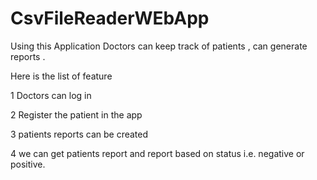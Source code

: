 # CsvFileReaderWEbApp

Using this Application Doctors can keep track of patients , can generate reports .

Here is the list of feature 

1 Doctors can log in

2 Register the patient in the app 

3 patients reports can be created


4 we can get patients report and report based on status i.e. negative or positive.